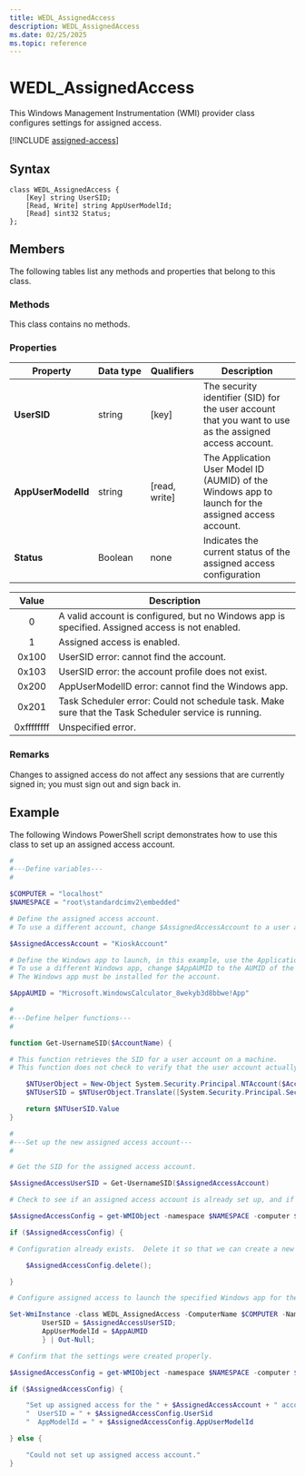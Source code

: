 ```yaml
---
title: WEDL_AssignedAccess
description: WEDL_AssignedAccess
ms.date: 02/25/2025
ms.topic: reference
---
```


# WEDL_AssignedAccess

This Windows Management Instrumentation (WMI) provider class configures settings for assigned access.

[!INCLUDE [assigned-access](../../../includes/licensing/assigned-access.md)]

## Syntax

```mof
class WEDL_AssignedAccess {
    [Key] string UserSID;
    [Read, Write] string AppUserModelId;
    [Read] sint32 Status;
};
```

## Members

The following tables list any methods and properties that belong to this class.

### Methods

This class contains no methods.

### Properties

| Property | Data&nbsp;type | Qualifiers | Description |
|----------|----------------|------------|-------------|
| **UserSID** | string | [key] | The security identifier (SID) for the user account that you want to use as the assigned access account. |
| **AppUserModelId** | string | [read, write] | The Application User Model ID (AUMID) of the Windows app to launch for the assigned access account. |
| **Status** | Boolean | none | Indicates the current status of the assigned access configuration |

| Value | Description |
|:-----:|-------------|
| 0 | A valid account is configured, but no Windows app is specified. Assigned access is not enabled. |
| 1 | Assigned access is enabled. |
| 0x100 | UserSID error: cannot find the account. |
| 0x103 | UserSID error: the account profile does not exist. |
| 0x200 | AppUserModelID error: cannot find the Windows app. |
| 0x201 | Task Scheduler error: Could not schedule task. Make sure that the Task Scheduler service is running. |
| 0xffffffff | Unspecified error.|

### Remarks

Changes to assigned access do not affect any sessions that are currently signed in; you must sign out and sign back in.

## Example

The following Windows PowerShell script demonstrates how to use this class to set up an assigned access account.

```powershell
#
#---Define variables---
#

$COMPUTER = "localhost"
$NAMESPACE = "root\standardcimv2\embedded"

# Define the assigned access account.
# To use a different account, change $AssignedAccessAccount to a user account that is present on your device.

$AssignedAccessAccount = "KioskAccount"

# Define the Windows app to launch, in this example, use the Application Model User ID (AUMID) for Windows Calculator.
# To use a different Windows app, change $AppAUMID to the AUMID of the Windows app to launch.
# The Windows app must be installed for the account.

$AppAUMID = "Microsoft.WindowsCalculator_8wekyb3d8bbwe!App"

#
#---Define helper functions---
#

function Get-UsernameSID($AccountName) {

# This function retrieves the SID for a user account on a machine.
# This function does not check to verify that the user account actually exists.

    $NTUserObject = New-Object System.Security.Principal.NTAccount($AccountName)
    $NTUserSID = $NTUserObject.Translate([System.Security.Principal.SecurityIdentifier])

    return $NTUserSID.Value
}

#
#---Set up the new assigned access account---
#

# Get the SID for the assigned access account.

$AssignedAccessUserSID = Get-UsernameSID($AssignedAccessAccount)

# Check to see if an assigned access account is already set up, and if so, clear it.

$AssignedAccessConfig = get-WMIObject -namespace $NAMESPACE -computer $COMPUTER -class WEDL_AssignedAccess

if ($AssignedAccessConfig) {

# Configuration already exists.  Delete it so that we can create a new one, since only one assigned access account can be set up at a time.

    $AssignedAccessConfig.delete();

}

# Configure assigned access to launch the specified Windows app for the specified account.

Set-WmiInstance -class WEDL_AssignedAccess -ComputerName $COMPUTER -Namespace $NAMESPACE -Arguments @{
        UserSID = $AssignedAccessUserSID;
        AppUserModelId = $AppAUMID
        } | Out-Null;

# Confirm that the settings were created properly.

$AssignedAccessConfig = get-WMIObject -namespace $NAMESPACE -computer $COMPUTER -class WEDL_AssignedAccess

if ($AssignedAccessConfig) {

    "Set up assigned access for the " + $AssignedAccessAccount + " account."
    "  UserSID = " + $AssignedAccessConfig.UserSid
    "  AppModelId = " + $AssignedAccessConfig.AppUserModelId

} else {

    "Could not set up assigned access account."
}
```
